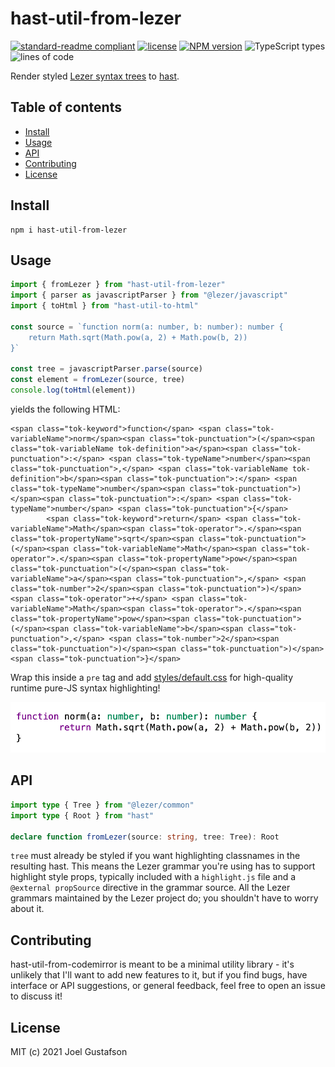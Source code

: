 # hast-util-from-lezer

[![standard-readme compliant](https://img.shields.io/badge/readme%20style-standard-brightgreen.svg)](https://github.com/RichardLitt/standard-readme) [![license](https://img.shields.io/github/license/joeltg/hast-util-from-codemirror)](https://opensource.org/licenses/MIT) [![NPM version](https://img.shields.io/npm/v/hast-util-from-codemirror)](https://www.npmjs.com/package/hast-util-from-codemirror) ![TypeScript types](https://img.shields.io/npm/types/hast-util-from-codemirror) ![lines of code](https://img.shields.io/tokei/lines/github/joeltg/hast-util-from-codemirror)

Render styled [Lezer syntax trees](https://github.com/lezer-parser/common) to [hast](https://github.com/syntax-tree/hast).

## Table of contents

- [Install](#install)
- [Usage](#usage)
- [API](#api)
- [Contributing](#contributing)
- [License](#license)

## Install

```
npm i hast-util-from-lezer
```

## Usage

```typescript
import { fromLezer } from "hast-util-from-lezer"
import { parser as javascriptParser } from "@lezer/javascript"
import { toHtml } from "hast-util-to-html"

const source = `function norm(a: number, b: number): number {
	return Math.sqrt(Math.pow(a, 2) + Math.pow(b, 2))
}`

const tree = javascriptParser.parse(source)
const element = fromLezer(source, tree)
console.log(toHtml(element))
```

yields the following HTML:

```
<span class="tok-keyword">function</span> <span class="tok-variableName">norm</span><span class="tok-punctuation">(</span><span class="tok-variableName tok-definition">a</span><span class="tok-punctuation">:</span> <span class="tok-typeName">number</span><span class="tok-punctuation">,</span> <span class="tok-variableName tok-definition">b</span><span class="tok-punctuation">:</span> <span class="tok-typeName">number</span><span class="tok-punctuation">)</span><span class="tok-punctuation">:</span> <span class="tok-typeName">number</span> <span class="tok-punctuation">{</span>
        <span class="tok-keyword">return</span> <span class="tok-variableName">Math</span><span class="tok-operator">.</span><span class="tok-propertyName">sqrt</span><span class="tok-punctuation">(</span><span class="tok-variableName">Math</span><span class="tok-operator">.</span><span class="tok-propertyName">pow</span><span class="tok-punctuation">(</span><span class="tok-variableName">a</span><span class="tok-punctuation">,</span> <span class="tok-number">2</span><span class="tok-punctuation">)</span> <span class="tok-operator">+</span> <span class="tok-variableName">Math</span><span class="tok-operator">.</span><span class="tok-propertyName">pow</span><span class="tok-punctuation">(</span><span class="tok-variableName">b</span><span class="tok-punctuation">,</span> <span class="tok-number">2</span><span class="tok-punctuation">)</span><span class="tok-punctuation">)</span>
<span class="tok-punctuation">}</span>
```

Wrap this inside a `pre` tag and add [styles/default.css](./styles/default.css) for high-quality runtime pure-JS syntax highlighting!

![highlighted code snipped](example.png)

## API

```typescript
import type { Tree } from "@lezer/common"
import type { Root } from "hast"

declare function fromLezer(source: string, tree: Tree): Root
```

`tree` must already be styled if you want highlighting classnames in the resulting hast. This means the Lezer grammar you're using has to support highlight style props, typically included with a `highlight.js` file and a `@external propSource` directive in the grammar source. All the Lezer grammars maintained by the Lezer project do; you shouldn't have to worry about it.

## Contributing

hast-util-from-codemirror is meant to be a minimal utility library - it's unlikely that I'll want to add new features to it, but if you find bugs, have interface or API suggestions, or general feedback, feel free to open an issue to discuss it!

## License

MIT (c) 2021 Joel Gustafson
